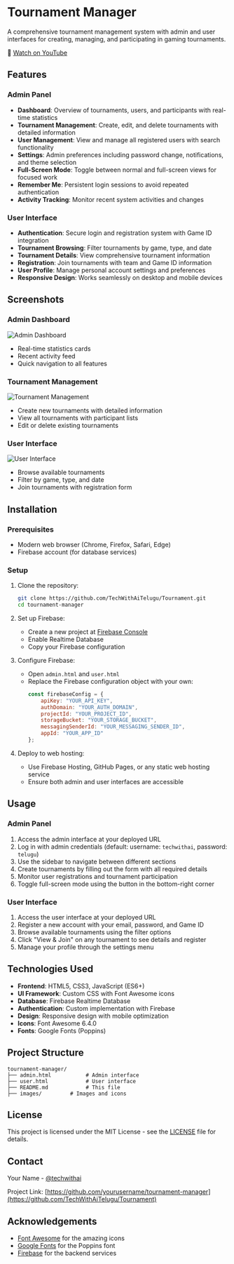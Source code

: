 
# Tournament Manager

A comprehensive tournament management system with admin and user interfaces for creating, managing, and participating in gaming tournaments.

🎥 [Watch on YouTube](https://youtu.be/FM_e1K6ejz0?si=F490eqcDby-PG9mP)

## Features

### Admin Panel
- **Dashboard**: Overview of tournaments, users, and participants with real-time statistics
- **Tournament Management**: Create, edit, and delete tournaments with detailed information
- **User Management**: View and manage all registered users with search functionality
- **Settings**: Admin preferences including password change, notifications, and theme selection
- **Full-Screen Mode**: Toggle between normal and full-screen views for focused work
- **Remember Me**: Persistent login sessions to avoid repeated authentication
- **Activity Tracking**: Monitor recent system activities and changes

### User Interface
- **Authentication**: Secure login and registration system with Game ID integration
- **Tournament Browsing**: Filter tournaments by game, type, and date
- **Tournament Details**: View comprehensive tournament information
- **Registration**: Join tournaments with team and Game ID information
- **User Profile**: Manage personal account settings and preferences
- **Responsive Design**: Works seamlessly on desktop and mobile devices

## Screenshots

### Admin Dashboard
![Admin Dashboard](https://techwithaitelugu.github.io/Tournament/images/Screenshot%20(196).png)
- Real-time statistics cards
- Recent activity feed
- Quick navigation to all features

### Tournament Management
![Tournament Management](https://techwithaitelugu.github.io/Tournament/images/Screenshot%20(198).png)
- Create new tournaments with detailed information
- View all tournaments with participant lists
- Edit or delete existing tournaments

### User Interface
![User Interface](https://techwithaitelugu.github.io/Tournament/images/Screenshot%20(197).png)
- Browse available tournaments
- Filter by game, type, and date
- Join tournaments with registration form

## Installation

### Prerequisites
- Modern web browser (Chrome, Firefox, Safari, Edge)
- Firebase account (for database services)

### Setup
1. Clone the repository:
   ```bash
   git clone https://github.com/TechWithAiTelugu/Tournament.git
   cd tournament-manager
   ```

2. Set up Firebase:
   - Create a new project at [Firebase Console](https://console.firebase.google.com/)
   - Enable Realtime Database
   - Copy your Firebase configuration

3. Configure Firebase:
   - Open `admin.html` and `user.html`
   - Replace the Firebase configuration object with your own:
     ```javascript
     const firebaseConfig = {
         apiKey: "YOUR_API_KEY",
         authDomain: "YOUR_AUTH_DOMAIN",
         projectId: "YOUR_PROJECT_ID",
         storageBucket: "YOUR_STORAGE_BUCKET",
         messagingSenderId: "YOUR_MESSAGING_SENDER_ID",
         appId: "YOUR_APP_ID"
     };
     ```

4. Deploy to web hosting:
   - Use Firebase Hosting, GitHub Pages, or any static web hosting service
   - Ensure both admin and user interfaces are accessible

## Usage

### Admin Panel
1. Access the admin interface at your deployed URL
2. Log in with admin credentials (default: username: `techwithai`, password: `telugu`)
3. Use the sidebar to navigate between different sections
4. Create tournaments by filling out the form with all required details
5. Monitor user registrations and tournament participation
6. Toggle full-screen mode using the button in the bottom-right corner

### User Interface
1. Access the user interface at your deployed URL
2. Register a new account with your email, password, and Game ID
3. Browse available tournaments using the filter options
4. Click "View & Join" on any tournament to see details and register
5. Manage your profile through the settings menu

## Technologies Used

- **Frontend**: HTML5, CSS3, JavaScript (ES6+)
- **UI Framework**: Custom CSS with Font Awesome icons
- **Database**: Firebase Realtime Database
- **Authentication**: Custom implementation with Firebase
- **Design**: Responsive design with mobile optimization
- **Icons**: Font Awesome 6.4.0
- **Fonts**: Google Fonts (Poppins)

## Project Structure

```
tournament-manager/
├── admin.html           # Admin interface
├── user.html            # User interface
├── README.md            # This file
├── images/         # Images and icons
```

## License

This project is licensed under the MIT License - see the [LICENSE](LICENSE) file for details.

## Contact

Your Name - [@techwithai](https://youtube.com/@techwitai1?si=nbFi4SpBRd-RiOuf)

Project Link: [https://github.com/yourusername/tournament-manager](https://github.com/TechWithAiTelugu/Tournament)

## Acknowledgements

- [Font Awesome](https://fontawesome.com/) for the amazing icons
- [Google Fonts](https://fonts.google.com/) for the Poppins font
- [Firebase](https://firebase.google.com/) for the backend services
